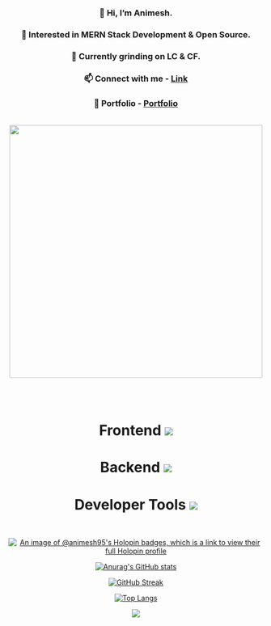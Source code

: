 <div align="center">
  <h3>👋 Hi, I’m Animesh.</h3>
  <h3>👀 Interested in MERN Stack Development & Open Source.</h3>
  <h3>🌱 Currently grinding on LC & CF.</h3>
  <h3>📫 Connect with me - <a href="https://linktr.ee/animesh_56" target="_blank">Link</a></h3>
  <h3>🌱 Portfolio - <a href="https://portfolio-gray-pi-82.vercel.app/" target="_blank">Portfolio</a></h3>
  <br>
  <img src="https://user-images.githubusercontent.com/74038190/212749447-bfb7e725-6987-49d9-ae85-2015e3e7cc41.gif" width="500">
</div>



<br><br>

<div align="center">
  <h1>Frontend
  <a href="https://skillicons.dev">
    <img src="https://skillicons.dev/icons?i=react,js,vite,css,html,bootstrap,tailwind" />
  </a>
   </h1>
</div>

<div align="center">
  <h1>Backend
  <a href="https://skillicons.dev">
    <img src="https://skillicons.dev/icons?i=nodejs,express,mongodb,sql" />
  </a>
   </h1>
</div>

<div align="center">
  <h1>Developer Tools
  <a href="https://skillicons.dev">
    <img src="https://skillicons.dev/icons?i=git,github,postman,vscode" />
  </a>
   </h1>
</div>

<br>

<div align="center">

  [![An image of @animesh95's Holopin badges, which is a link to view their full Holopin profile](https://holopin.me/animesh95)](https://holopin.io/@animesh95)
  
  [![Anurag's GitHub stats](https://github-readme-stats.vercel.app/api?username=animesh156&show_icons=true&theme=radical)](https://github.com/anuraghazra/github-readme-stats)
  
  [![GitHub Streak](https://streak-stats.demolab.com/?user=animesh156)](https://git.io/streak-stats)
  
  [![Top Langs](https://github-readme-stats.vercel.app/api/top-langs/?username=animesh156&layout=donut-vertical&theme=dracula)](https://github.com/anuraghazra/github-readme-stats)
  
  ![](https://komarev.com/ghpvc/?username=animesh156&color=ff69b4)

</div>
